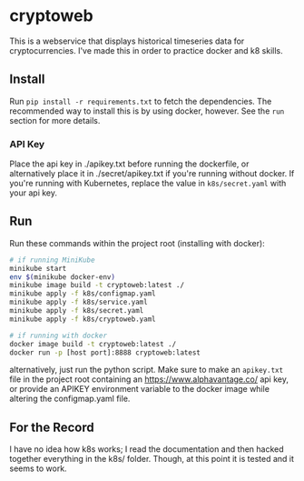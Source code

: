 # cryptoweb
This is a webservice that displays historical timeseries data for cryptocurrencies. I've made this in order
to practice docker and k8 skills.
## Install
Run `pip install -r requirements.txt` to fetch the dependencies. The recommended way to install this is by using docker, however.
See the `run` section for more details.
### API Key
Place the api key in ./apikey.txt before running the dockerfile, or alternatively
place it in ./secret/apikey.txt if you're running without docker. If you're running with Kubernetes,
replace the value in `k8s/secret.yaml` with your api key.
## Run
Run these commands within the project root (installing with docker):
```bash
# if running MiniKube
minikube start
env $(minikube docker-env)
minikube image build -t cryptoweb:latest ./
minikube apply -f k8s/configmap.yaml
minikube apply -f k8s/service.yaml
minikube apply -f k8s/secret.yaml
minikube apply -f k8s/cryptoweb.yaml

# if running with docker
docker image build -t cryptoweb:latest ./
docker run -p [host port]:8888 cryptoweb:latest
```
alternatively, just run the python script. Make sure to make an `apikey.txt` file in the project root containing an
https://www.alphavantage.co/ api key, or provide an APIKEY environment variable to the docker image while altering the configmap.yaml
file.
## For the Record
I have no idea how k8s works; I read the documentation and then hacked together everything in the k8s/ folder. Though, at this
point it is tested and it seems to work.
